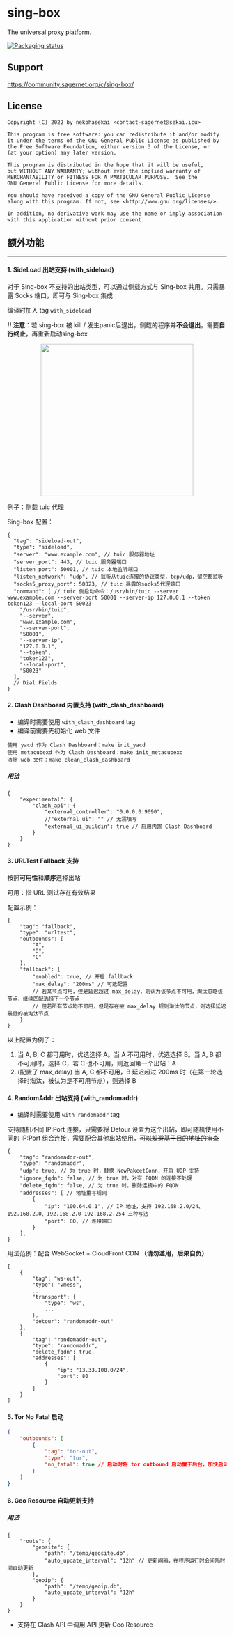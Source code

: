 # sing-box

The universal proxy platform.

[![Packaging status](https://repology.org/badge/vertical-allrepos/sing-box.svg)](https://repology.org/project/sing-box/versions)

## Support

https://community.sagernet.org/c/sing-box/

## License

```
Copyright (C) 2022 by nekohasekai <contact-sagernet@sekai.icu>

This program is free software: you can redistribute it and/or modify
it under the terms of the GNU General Public License as published by
the Free Software Foundation, either version 3 of the License, or
(at your option) any later version.

This program is distributed in the hope that it will be useful,
but WITHOUT ANY WARRANTY; without even the implied warranty of
MERCHANTABILITY or FITNESS FOR A PARTICULAR PURPOSE.  See the
GNU General Public License for more details.

You should have received a copy of the GNU General Public License
along with this program. If not, see <http://www.gnu.org/licenses/>.

In addition, no derivative work may use the name or imply association
with this application without prior consent.
```

## 额外功能

---

#### 1. SideLoad 出站支持 (with_sideload)
对于 Sing-box 不支持的出站类型，可以通过侧载方式与 Sing-box 共用。只需暴露 Socks 端口，即可与 Sing-box 集成

编译时加入 tag ```with_sideload```

**!! 注意**：若 sing-box 被 kill / 发生panic后退出，侧载的程序并**不会退出**，需要**自行终止**，再重新启动sing-box

<p align="center">
  <img width="350px" src="https://raw.githubusercontent.com/yaotthaha/static/master/sideload.png">
</p>

例子：侧载 tuic 代理

Sing-box 配置：
```
{
  "tag": "sideload-out",
  "type": "sideload",
  "server": "www.example.com", // tuic 服务器地址
  "server_port": 443, // tuic 服务器端口
  "listen_port": 50001, // tuic 本地监听端口
  "listen_network": "udp", // 监听从tuic连接的协议类型，tcp/udp，留空都监听
  "socks5_proxy_port": 50023, // tuic 暴露的socks5代理端口
  "command": [ // tuic 侧启动命令：/usr/bin/tuic --server www.example.com --server-port 50001 --server-ip 127.0.0.1 --token token123 --local-port 50023
    "/usr/bin/tuic",
    "--server",
    "www.example.com",
    "--server-port",
    "50001",
    "--server-ip",
    "127.0.0.1",
    "--token",
    "token123",
    "--local-port",
    "50023"
  ],
  // Dial Fields
}
```

#### 2. Clash Dashboard 内置支持 (with_clash_dashboard)

- 编译时需要使用 `with_clash_dashboard` tag
- 编译前需要先初始化 web 文件

```
使用 yacd 作为 Clash Dashboard：make init_yacd
使用 metacubexd 作为 Clash Dashboard：make init_metacubexd
清除 web 文件：make clean_clash_dashboard
```

##### 用法

```json5
{
    "experimental": {
        "clash_api": {
            "external_controller": "0.0.0.0:9090",
            //"external_ui": "" // 无需填写
            "external_ui_buildin": true // 启用内置 Clash Dashboard
        }
    }
}
```

#### 3. URLTest Fallback 支持
按照**可用性**和**顺序**选择出站

可用：指 URL 测试存在有效结果

配置示例：
```
{
    "tag": "fallback",
    "type": "urltest",
    "outbounds": [
        "A",
        "B",
        "C"
    ],
    "fallback": {
        "enabled": true, // 开启 fallback
        "max_delay": "200ms" // 可选配置
        // 若某节点可用，但是延迟超过 max_delay，则认为该节点不可用，淘汰忽略该节点，继续匹配选择下一个节点
        // 但若所有节点均不可用，但是存在被 max_delay 规则淘汰的节点，则选择延迟最低的被淘汰节点
    }
}
```
以上配置为例子：
1. 当 A, B, C 都可用时，优选选择 A。当 A 不可用时，优选选择 B。当 A, B 都不可用时，选择 C，若 C 也不可用，则返回第一个出站：A
2. (配置了 max_delay) 当 A, C 都不可用，B 延迟超过 200ms 时（在第一轮选择时淘汰，被认为是不可用节点），则选择 B

#### 4. RandomAddr 出站支持 (with_randomaddr)

- 编译时需要使用 `with_randomaddr` tag

支持随机不同 IP:Port 连接，只需要将 Detour 设置为这个出站，即可随机使用不同的 IP:Port 组合连接，需要配合其他出站使用，~~可以躲避基于目的地址的审查~~

```json5
{
    "tag": "randomaddr-out",
    "type": "randomaddr",
    "udp": true, // 为 true 时，替换 NewPakcetConn，开启 UDP 支持
    "ignore_fqdn": false, // 为 true 时，对有 FQDN 的连接不处理
    "delete_fqdn": false, // 为 true 时，删除连接中的 FQDN
    "addresses": [ // 地址重写规则
        {
            "ip": "100.64.0.1", // IP 地址，支持 192.168.2.0/24、192.168.2.0、192.168.2.0-192.168.2.254 三种写法
            "port": 80, // 连接端口
        }
    ],
}
```

用法范例：配合 WebSocket + CloudFront CDN **（请勿滥用，后果自负）**

```json5
[
    {
        "tag": "ws-out",
        "type": "vmess",
        ...
        "transport": {
            "type": "ws",
            ...
        },
        "detour": "randomaddr-out"
    },
    {
        "tag": "randomaddr-out",
        "type": "randomaddr",
        "delete_fqdn": true,
        "addresses": [
            {
                "ip": "13.33.100.0/24",
                "port": 80
            }
        ]
    }
]
```

#### 5. Tor No Fatal 启动

```json
{
    "outbounds": [
        {
            "tag": "tor-out",
            "type": "tor",
            "no_fatal": true // 启动时将 tor outbound 启动置于后台，加快启动速度，但启动失败会导致无法使用
        }
    ]
}
```

#### 6. Geo Resource 自动更新支持

##### 用法
```json5
{
    "route": {
        "geosite": {
            "path": "/temp/geosite.db",
            "auto_update_interval": "12h" // 更新间隔，在程序运行时会间隔时间自动更新
        },
        "geoip": {
            "path": "/temp/geoip.db",
            "auto_update_interval": "12h"
        }
    }
}
```

- 支持在 Clash API 中调用 API 更新 Geo Resource